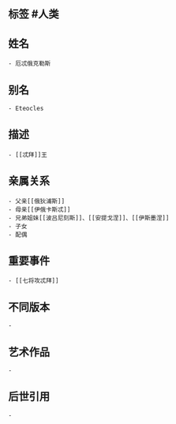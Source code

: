 ## 标签  #人类
## 姓名
	- 厄忒俄克勒斯
## 别名
	- Eteocles
## 描述
	- [[忒拜]]王
## 亲属关系
	- 父亲[[俄狄浦斯]]
	- 母亲[[伊俄卡斯忒]]
	- 兄弟姐妹[[波吕尼刻斯]]、[[安提戈涅]]、[[伊斯墨涅]]
	- 子女
	- 配偶
## 重要事件
	- [[七将攻忒拜]]
## 不同版本
	-
## 艺术作品
	-
## 后世引用
	-

